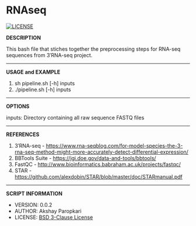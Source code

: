 # RNAseq

[![LICENSE](https://img.shields.io/badge/license-BSD%203--Clause-blue.svg?style=plastic)](https://github.com/akshayparopkari/RNAseq/blob/master/LICENSE.md)

**DESCRIPTION**

This bash file that stiches together the preprocessing steps for RNA-seq sequences from 3′RNA-seq project.

---

**USAGE and EXAMPLE**

1. sh pipeline.sh [-h] inputs
2. ./pipeline.sh [-h] inputs

---

**OPTIONS**

inputs: Directory containing all raw sequence FASTQ files

---

**REFERENCES**

1. 3′RNA-seq - https://www.rna-seqblog.com/for-model-species-the-3-rna-seq-method-might-more-accurately-detect-differential-expression/
2. BBTools Suite - https://jgi.doe.gov/data-and-tools/bbtools/
3. FastQC - http://www.bioinformatics.babraham.ac.uk/projects/fastqc/
4. STAR - https://github.com/alexdobin/STAR/blob/master/doc/STARmanual.pdf

---

**SCRIPT INFORMATION**

- VERSION: 0.0.2
- AUTHOR: Akshay Paropkari
- LICENSE: [BSD 3-Clause License](LICENSE.md)
